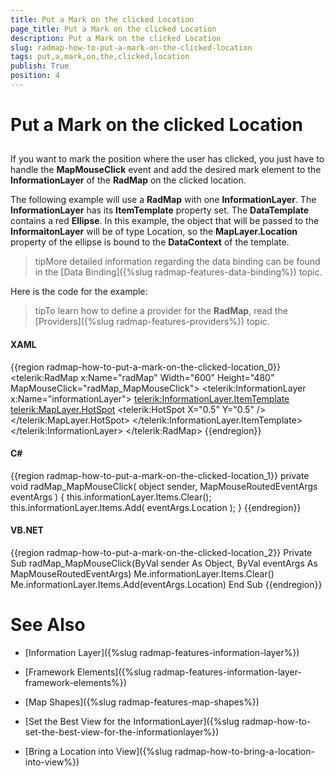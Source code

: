 ```yaml
---
title: Put a Mark on the clicked Location
page_title: Put a Mark on the clicked Location
description: Put a Mark on the clicked Location
slug: radmap-how-to-put-a-mark-on-the-clicked-location
tags: put,a,mark,on,the,clicked,location
publish: True
position: 4
---
```


# Put a Mark on the clicked Location



## 

If you want to mark the position where the user has clicked, you just have to handle the __MapMouseClick__ event and add the desired mark element to the __InformationLayer__ of the __RadMap__ on the clicked location.

The following example will use a __RadMap__ with one __InformationLayer__. The __InformationLayer__ has its __ItemTemplate__ property set. The __DataTemplate__ contains a red __Ellipse__. In this example, the object that will be passed to the __InformaitonLayer__ will be of type Location, so the __MapLayer.Location__ property of the ellipse is bound to the __DataContext__ of the template.

>tipMore detailed information regarding the data binding can be found in the [Data Binding]({%slug radmap-features-data-binding%}) topic.

Here is the code for the example:

>tipTo learn how to define a provider for the __RadMap__, read the [Providers]({%slug radmap-features-providers%}) topic.

#### __XAML__

{{region radmap-how-to-put-a-mark-on-the-clicked-location_0}}
	<telerik:RadMap x:Name="radMap"
	                Width="600"
	                Height="480"
	                MapMouseClick="radMap_MapMouseClick">
	    <telerik:InformationLayer x:Name="informationLayer">
	        <telerik:InformationLayer.ItemTemplate>
	            <DataTemplate>
	                <Ellipse telerik:MapLayer.Location="{Binding}"
	                            Width="20"
	                            Height="20"
	                            Stroke="Red"
	                            StrokeThickness="3"
	                            Fill="Transparent">
	                    <telerik:MapLayer.HotSpot>
	                        <telerik:HotSpot X="0.5"
	                                            Y="0.5" />
	                    </telerik:MapLayer.HotSpot>
	                </Ellipse>
	            </DataTemplate>
	        </telerik:InformationLayer.ItemTemplate>
	    </telerik:InformationLayer>
	</telerik:RadMap>
	{{endregion}}



#### __C#__

{{region radmap-how-to-put-a-mark-on-the-clicked-location_1}}
	private void radMap_MapMouseClick( object sender, MapMouseRoutedEventArgs eventArgs )
	{
	    this.informationLayer.Items.Clear();
	    this.informationLayer.Items.Add( eventArgs.Location );
	}
	{{endregion}}



#### __VB.NET__

{{region radmap-how-to-put-a-mark-on-the-clicked-location_2}}
	Private Sub radMap_MapMouseClick(ByVal sender As Object, ByVal eventArgs As MapMouseRoutedEventArgs)
	 Me.informationLayer.Items.Clear()
	 Me.informationLayer.Items.Add(eventArgs.Location)
	End Sub
	{{endregion}}



# See Also

 * [Information Layer]({%slug radmap-features-information-layer%})

 * [Framework Elements]({%slug radmap-features-information-layer-framework-elements%})

 * [Map Shapes]({%slug radmap-features-map-shapes%})

 * [Set the Best View for the InformationLayer]({%slug radmap-how-to-set-the-best-view-for-the-informationlayer%})

 * [Bring a Location into View]({%slug radmap-how-to-bring-a-location-into-view%})
